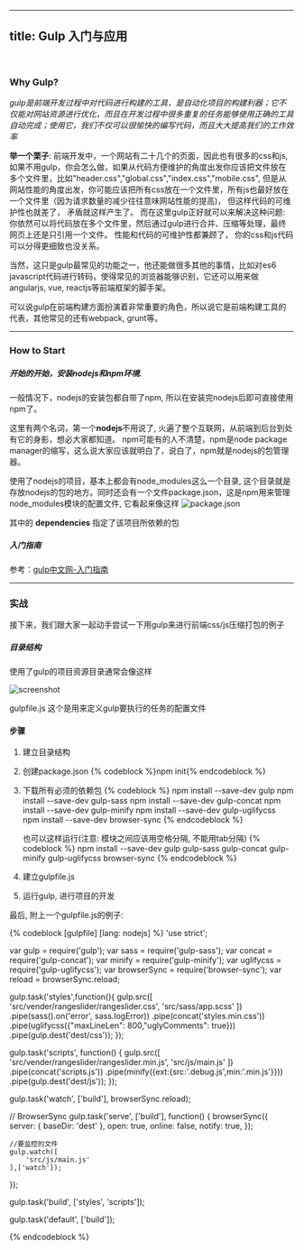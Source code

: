 
---
title: Gulp 入门与应用
---
<br/>

### Why Gulp? ###
*gulp是前端开发过程中对代码进行构建的工具，是自动化项目的构建利器；它不仅能对网站资源进行优化，而且在开发过程中很多重复的任务能够使用正确的工具自动完成；使用它，我们不仅可以很愉快的编写代码，而且大大提高我们的工作效率*


**举一个栗子**: 前端开发中，一个网站有二十几个的页面，因此也有很多的css和js,　如果不用gulp，你会怎么做，如果从代码方便维护的角度出发你应该把文件放在多个文件里，比如"header.css","global.css","index.css","mobile.css", 但是从网站性能的角度出发，你可能应该把所有css放在一个文件里，所有js也最好放在一个文件里（因为请求数量的减少往往意味网站性能的提高)， 但这样代码的可维护性也就差了， 矛盾就这样产生了。 而在这里gulp正好就可以来解决这种问题: 你依然可以将代码放在多个文件里，然后通过gulp进行合并、压缩等处理，最终网页上还是只引用一个文件。 性能和代码的可维护性都兼顾了， 你的css和js代码可以分得更细致也没关系。

当然，这只是gulp最常见的功能之一，他还能做很多其他的事情，比如对es6 javascript代码进行转码，使得常见的浏览器能够识别，它还可以用来做angularjs, vue, reactjs等前端框架的脚手架。

可以说gulp在前端构建方面扮演着非常重要的角色，所以说它是前端构建工具的代表，其他常见的还有webpack, grunt等。

-----

### How to Start

##### 开始的开始，安装nodejs和npm环境.
一般情况下，nodejs的安装包都自带了npm, 所以在安装完nodejs后即可直接使用npm了。 

这里有两个名词，第一个**nodejs**不用说了, 火遍了整个互联网，从前端到后台到处有它的身影，想必大家都知道。 npm可能有的人不清楚，npm是node package manager的缩写，这么说大家应该就明白了，说白了，npm就是nodejs的包管理器。 

使用了nodejs的项目，基本上都会有node_modules这么一个目录, 这个目录就是存放nodejs的包的地方。同时还会有一个文件package.json，这是npm用来管理node_modules模块的配置文件, 它看起来像这样
![package.json](/blog/images/gulp-tutorial/package.json.jpg) 

其中的 **dependencies** 指定了该项目所依赖的包

##### 入门指南
参考：[gulp中文网-入门指南](http://www.gulpjs.com.cn/docs/getting-started/)

-----	

### 实战
接下来，我们跟大家一起动手尝试一下用gulp来进行前端css/js压缩打包的例子

##### 目录结构
使用了gulp的项目资源目录通常会像这样
 
![screenshot](/blog/images/gulp-tutorial/gulp-structure.png)

gulpfile.js 这个是用来定义gulp要执行的任务的配置文件

#### 步骤
1. 建立目录结构
2. 创建package.json
	{% codeblock %}npm init{% endcodeblock %}
3. 下载所有必须的依赖包
	{% codeblock %}
	npm install --save-dev gulp
	npm install --save-dev gulp-sass
	npm install --save-dev gulp-concat
	npm install --save-dev gulp-minify
	npm install --save-dev gulp-uglifycss
	npm install --save-dev browser-sync
	{% endcodeblock %}

	也可以这样运行(注意: 模块之间应该用空格分隔, 不能用tab分隔)
	{% codeblock %}
	npm install --save-dev gulp gulp-sass gulp-concat gulp-minify gulp-uglifycss browser-sync
	{% endcodeblock %}

4. 建立gulpfile.js
5. 运行gulp, 进行项目的开发

最后, 附上一个gulpfile.js的例子:

{% codeblock [gulpfile] [lang: nodejs] %}
'use strict';

var gulp = require('gulp');
var sass = require('gulp-sass');
var concat = require('gulp-concat');
var minify = require('gulp-minify');
var uglifycss = require('gulp-uglifycss');
var browserSync = require('browser-sync');
var reload  = browserSync.reload;

gulp.task('styles',function(){
    gulp.src([
        'src/vender/rangeslider/rangeslider.css',
        'src/sass/app.scss'
    ])
    .pipe(sass().on('error', sass.logError))
    .pipe(concat('styles.min.css'))
    .pipe(uglifycss({"maxLineLen": 800,"uglyComments": true}))
    .pipe(gulp.dest('dest/css'));
});

gulp.task('scripts', function() {
    gulp.src([
        'src/vender/rangeslider/rangeslider.min.js',
        'src/js/main.js'
    ])
    .pipe(concat('scripts.js'))
    .pipe(minify({ext:{src:'.debug.js',min:'.min.js'}}))
    .pipe(gulp.dest('dest/js'));
});

gulp.task('watch', ['build'], browserSync.reload);

// BrowserSync
gulp.task('serve', ['build'], function() {
	browserSync({
		server: {
			baseDir: 'dest'
		},
		open: true,
		online: false,
		notify: true,
	});

	//要监控的文件
	gulp.watch([
		'src/js/main.js'
	],['watch']);
});

gulp.task('build', ['styles', 'scripts']);

gulp.task('default', ['build']);

{% endcodeblock %}